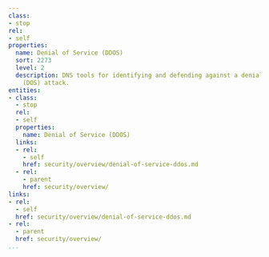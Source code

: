 ```yaml
---
class:
- stop
rel:
- self
properties:
  name: Denial of Service (DDOS)
  sort: 2273
  level: 2
  description: DNS tools for identifying and defending against a denial of service
    (DOS) attack.
entities:
- class:
  - stop
  rel:
  - self
  properties:
    name: Denial of Service (DDOS)
  links:
  - rel:
    - self
    href: security/overview/denial-of-service-ddos.md
  - rel:
    - parent
    href: security/overview/
links:
- rel:
  - self
  href: security/overview/denial-of-service-ddos.md
- rel:
  - parent
  href: security/overview/
...
```

